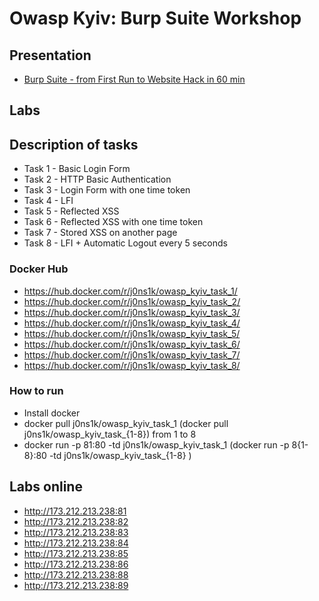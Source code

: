 # Owasp Kyiv: Burp Suite Workshop

## Presentation
* [Burp Suite - from First Run to Website Hack in 60 min ](https://github.com/0NtgO/Owasp-Kyiv/blob/master/Owasp_Kiev_29.09.pdf)

## Labs
## Description of tasks 
* Task 1 - Basic Login Form
* Task 2 - HTTP Basic Authentication
* Task 3 - Login Form with one time token
* Task 4 - LFI
* Task 5 - Reflected XSS
* Task 6 - Reflected XSS with one time token
* Task 7 - Stored XSS on another page
* Task 8 - LFI + Automatic Logout every 5 seconds

### Docker Hub
* https://hub.docker.com/r/j0ns1k/owasp_kyiv_task_1/
* https://hub.docker.com/r/j0ns1k/owasp_kyiv_task_2/
* https://hub.docker.com/r/j0ns1k/owasp_kyiv_task_3/
* https://hub.docker.com/r/j0ns1k/owasp_kyiv_task_4/
* https://hub.docker.com/r/j0ns1k/owasp_kyiv_task_5/
* https://hub.docker.com/r/j0ns1k/owasp_kyiv_task_6/
* https://hub.docker.com/r/j0ns1k/owasp_kyiv_task_7/
* https://hub.docker.com/r/j0ns1k/owasp_kyiv_task_8/
### How to run
* Install docker
* docker pull j0ns1k/owasp_kyiv_task_1 (docker pull j0ns1k/owasp_kyiv_task_{1-8}) from 1 to 8
* docker run -p 81:80 -td j0ns1k/owasp_kyiv_task_1 (docker run -p 8{1-8}:80 -td j0ns1k/owasp_kyiv_task_{1-8} ) 

## Labs online 
* http://173.212.213.238:81
* http://173.212.213.238:82
* http://173.212.213.238:83
* http://173.212.213.238:84
* http://173.212.213.238:85
* http://173.212.213.238:86
* http://173.212.213.238:88
* http://173.212.213.238:89
